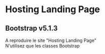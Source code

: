 # Hosting Landing Page
## Bootstrap v5.1.3

A reproduire le site "Hosting Landing Page"  
N'utilisez que les classes Bootstrap
